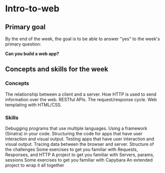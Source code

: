 # Intro-to-web

## Primary goal
By the end of the week, the goal is to be able to answer "yes" to the week's primary question:

**Can you build a web app?**

## Concepts and skills for the week

### Concepts

The relationship between a client and a server.
How HTTP is used to send information over the web.
RESTful APIs.
The request/response cycle.
Web templating with HTML/CSS.

### Skills

Debugging programs that use multiple languages.
Using a framework (Sinatra) in your code.
Structuring the code for apps that have user interaction and visual output.
Testing apps that have user interaction and visual output.
Tracing data between the browser and server.
Structure of the challenges
Some exercises to get you familiar with Requests, Responses, and HTTP
A project to get you familiar with Servers, params, sessions
Some exercises to get you familiar with Capybara
An extended project to wrap it all together
